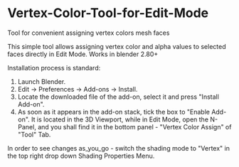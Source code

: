 # Vertex-Color-Tool-for-Edit-Mode
Tool for convenient assigning vertex colors mesh faces

This simple tool allows assigning vertex color and alpha values to selected faces directly in Edit Mode. Works in blender 2.80+

Installation process is standard:
1. Launch Blender.
2. Edit -> Preferences -> Add-ons -> Install.
3. Locate the downloaded file of the add-on, select it and press "Install Add-on".
4. As soon as it appears in the add-on stack, tick the box to "Enable Add-on".
It is located in the 3D Viewport, while in Edit Mode, open the N-Panel, and you shall find it in the bottom panel - "Vertex Color Assign" of "Tool" Tab.

In order to see changes as_you_go - switch the shading mode to "Vertex" in the top right drop down Shading Properties Menu.

